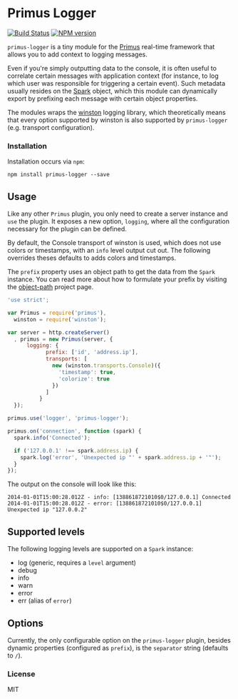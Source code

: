 # Primus Logger

[![Build Status](https://travis-ci.org/primus/primus-logger.png)](https://travis-ci.org/seegno/primus-logger)
[![NPM version](https://badge.fury.io/js/primus-logger.png)](http://badge.fury.io/js/primus)

`primus-logger` is a tiny module for the [Primus](https://github.com/primus/primus) real-time
framework that allows you to add context to logging messages.

Even if you're simply outputting data to the console, it is often useful to correlate certain
messages with application context (for instance, to log which user was responsible for triggering
a certain event). Such metadata usually resides on the [Spark](https://github.com/primus/primus#extending-the-spark--socket)
object, which this module can dynamically export by prefixing each message with certain object
properties.

The modules wraps the [winston](https://github.com/flatiron/winston) logging library, which theoretically
means that every option supported by winston is also supported by `primus-logger` (e.g. transport configuration).

### Installation

Installation occurs via `npm`:

```
npm install primus-logger --save
```

## Usage

Like any other `Primus` plugin, you only need to create a server instance and `use` the plugin. It exposes
a new option, `logging`, where all the configuration necessary for the plugin can be defined.

By default, the Console transport of winston is used, which does not use colors or timestamps, with an
`info` level output cut out. The following overrides theses defaults to adds colors and timestamps.

The `prefix` property uses an object path to get the data from the `Spark` instance. You can read more
about how to formulate your prefix by visiting the [object-path](https://github.com/mariocasciaro/object-path)
project page.

```js
'use strict';

var Primus = require('primus'),
  winston = require('winston');

var server = http.createServer()
  , primus = new Primus(server, {
      logging: {
            prefix: ['id', 'address.ip'],
            transports: [
              new (winston.transports.Console)({
                'timestamp': true,
                'colorize': true
              })
            ]
          }
  });

primus.use('logger', 'primus-logger');

primus.on('connection', function (spark) {
  spark.info('Connected');

  if ('127.0.0.1' !== spark.address.ip) {
    spark.log('error', 'Unexpected ip "' + spark.address.ip + '"');
  }
});
```

The output on the console will look like this:

```
2014-01-01T15:00:28.012Z - info: [1388618721010$0/127.0.0.1] Connected
2014-01-01T15:00:28.012Z - error: [1388618721010$0/127.0.0.1] Unexpected ip "127.0.0.2"
```

## Supported levels

The following logging levels are supported on a `Spark` instance:

* log (generic, requires a `level` argument)
* debug
* info
* warn
* error
* err (alias of `error`)

## Options

Currently, the only configurable option on the `primus-logger` plugin, besides dynamic
properties (configured as `prefix`), is the `separator` string (defaults to `/`).

### License

MIT
